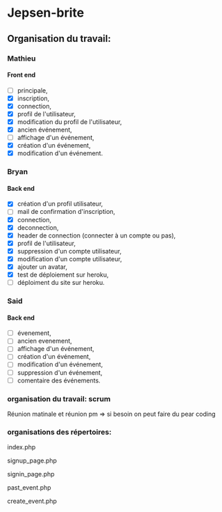 # Jepsen-brite

## Organisation du travail: 

### Mathieu  
  #### Front end
- [ ] principale,
- [x] inscription,
- [x] connection,
- [x] profil de l'utilisateur,
- [x] modification du profil de l'utilisateur,
- [x] ancien événement,
- [ ] affichage d'un événement,
- [x] création d'un événement,
- [x] modification d'un événement.

### Bryan
  #### Back end
- [x] création d'un profil utilisateur, 
- [ ] mail de confirmation d'inscription, 
- [x] connection, 
- [x] deconnection,
- [x] header de connection (connecter à un compte ou pas),
- [x] profil de l'utilisateur, 
- [x] suppression d'un compte utilisateur, 
- [x] modification d'un compte utilisateur,
- [x] ajouter un avatar,
- [x] test de déploiement sur heroku,
- [ ] déploiment du site sur heroku.

### Said
  #### Back end 
- [ ] évenement, 
- [ ] ancien evenement, 
- [ ] affichage d'un événement, 
- [ ] création d'un événement, 
- [ ] modification d'un événement, 
- [ ] suppression d'un événement,
- [ ] comentaire des événements.

### organisation du travail: scrum

Réunion matinale et réunion pm => si besoin on peut faire du pear coding

### organisations des répertoires:

index.php

signup_page.php

signin_page.php

past_event.php

create_event.php

